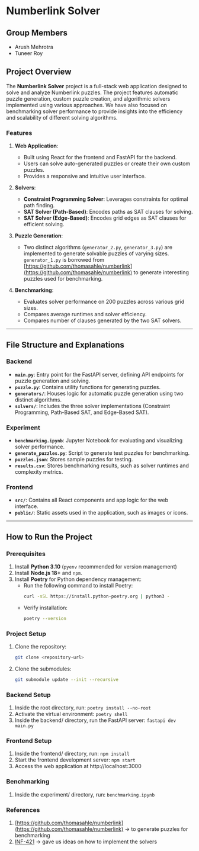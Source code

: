 # Numberlink Solver

## Group Members

- Arush Mehrotra
- Tuneer Roy

## Project Overview

The **Numberlink Solver** project is a full-stack web application designed to solve and analyze Numberlink puzzles. The project features automatic puzzle generation, custom puzzle creation, and algorithmic solvers implemented using various approaches. We have also focused on benchmarking solver performance to provide insights into the efficiency and scalability of different solving algorithms.

### Features

1. **Web Application**:

   - Built using React for the frontend and FastAPI for the backend.
   - Users can solve auto-generated puzzles or create their own custom puzzles.
   - Provides a responsive and intuitive user interface.

2. **Solvers**:

   - **Constraint Programming Solver**: Leverages constraints for optimal path finding.
   - **SAT Solver (Path-Based)**: Encodes paths as SAT clauses for solving.
   - **SAT Solver (Edge-Based)**: Encodes grid edges as SAT clauses for efficient solving.

3. **Puzzle Generation**:

   - Two distinct algorithms (`generator_2.py`, `generator_3.py`) are implemented to generate solvable puzzles of varying sizes. `generator_1.py` is borrowed from [https://github.com/thomasahle/numberlink](https://github.com/thomasahle/numberlink) to generate interesting puzzles used for benchmarking.

4. **Benchmarking**:
   - Evaluates solver performance on 200 puzzles across various grid sizes.
   - Compares average runtimes and solver efficiency.
   - Compares number of clauses generated by the two SAT solvers.

---

## File Structure and Explanations

### Backend

- **`main.py`**: Entry point for the FastAPI server, defining API endpoints for puzzle generation and solving.
- **`puzzle.py`**: Contains utility functions for generating puzzles.
- **`generators/`**: Houses logic for automatic puzzle generation using two distinct algorithms.
- **`solvers/`**: Includes the three solver implementations (Constraint Programming, Path-Based SAT, and Edge-Based SAT).

### Experiment

- **`benchmarking.ipynb`**: Jupyter Notebook for evaluating and visualizing solver performance.
- **`generate_puzzles.py`**: Script to generate test puzzles for benchmarking.
- **`puzzles.json`**: Stores sample puzzles for testing.
- **`results.csv`**: Stores benchmarking results, such as solver runtimes and complexity metrics.

### Frontend

- **`src/`**: Contains all React components and app logic for the web interface.
- **`public/`**: Static assets used in the application, such as images or icons.

---

## How to Run the Project

### Prerequisites

1. Install **Python 3.10** (`pyenv` recommended for version management)
2. Install **Node.js 18+** and `npm`.
3. Install **Poetry** for Python dependency management:
   - Run the following command to install Poetry:
     ```bash
     curl -sSL https://install.python-poetry.org | python3 -
     ```
   - Verify installation:
     ```bash
     poetry --version
     ```

### Project Setup

1. Clone the repository:

   ```bash
   git clone <repository-url>
   ```

2. Clone the submodules:
   ```bash
   git submodule update --init --recursive
   ```

### Backend Setup

1. Inside the root directory, run:
   `poetry install --no-root`
2. Activate the virtual environment:
   `poetry shell`
3. Inside the backend/ directory, run the FastAPI server:
   `fastapi dev main.py`

### Frontend Setup

1. Inside the frontend/ directory, run:
   `npm install`
2. Start the frontend development server:
   `npm start`
3. Access the web application at http://localhost:3000

### Benchmarking

1. Inside the experiment/ directory, run:
   `benchmarking.ipynb`

### References

1. [https://github.com/thomasahle/numberlink](https://github.com/thomasahle/numberlink) -> to generate puzzles for benchmarking
2. [INF-421](https://www.lix.polytechnique.fr/~pilaud/enseignement/TP/DIX/INF421/1819/material/numberlink.pdf) -> gave us ideas on how to implement the solvers

